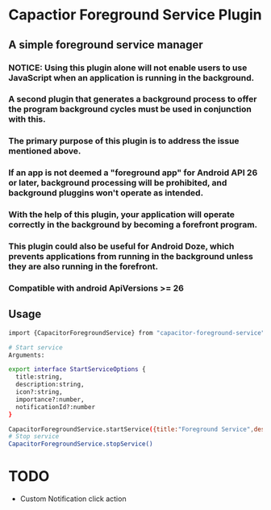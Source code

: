 # Capactior Foreground Service Plugin
## A simple foreground service manager


### NOTICE: Using this plugin alone will not enable users to use JavaScript when an application is running in the background.
### A second plugin that generates a background process to offer the program background cycles must be used in conjunction with this.
### The primary purpose of this plugin is to address the issue mentioned above.
### If an app is not deemed a "foreground app" for Android API 26 or later, background processing will be prohibited, and background pluggins won't operate as intended.
### With the help of this plugin, your application will operate correctly in the background by becoming a forefront program.
### This plugin could also be useful for Android Doze, which prevents applications from running in the background unless they are also running in the forefront.

### Compatible with android ApiVersions >= 26


## Usage

```sh
import {CapacitorForegroundService} from "capacitor-foreground-service";

# Start service
Arguments: 

export interface StartServiceOptions {
  title:string,
  description:string,
  icon?:string,
  importance?:number,
  notificationId?:number
}

CapacitorForegroundService.startService({title:"Foreground Service",description:"Foreground Service running...."});
# Stop service
CapacitorForegroundService.stopService()

```
# TODO
- Custom Notification click action
